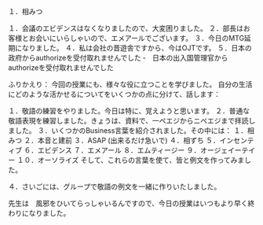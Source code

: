 １．相みつ

１．会議のエビデンスはなくなりましたので、大変困りました。
２．部長はお客様とお会いにいらしゃいので、エメアールでございます。
３．今日のMTG延期になりました。
４．私は会社の晋遊舎ですから、今はOJTです。
５．日本の政府からauthorizeを受付取れませんでした
    ‐　日本の出入国管理官からauthorizeを受付取れませんでした

ふりかえり：
今回の授業にも、様々な役に立つことを学びました。
自分の生活にどのような活かせるについてをいくつかの点に分けて、話します：

１．敬語の練習をやりました。今日は特に、覚えようと思います。
２．普通な敬語表現を練習しました。きょうは、資料で、一ペエジからニペエジまで拝読しました。
３．いくつかのBusiness言葉を紹介されました。その中には：
    １．相みつ
    ２．本音と建前
    ３．ASAP (出来るだけ急いで)
    ４．相ずち
    ５．インセンティブ
    ６．エビデンス
    ７．エメアール
    ８．エムティージー
    ９．オージェイーテイー
    １０．オーソライズ
    そして、これらの言葉を使て、皆と例文を作ってみました。

４．さいごには、グループで敬語の例文を一緒に作りいたしました。

先生は　風邪をひいてらっしゃいるんですので、今日の授業はいつもより早く終わりになりました。


